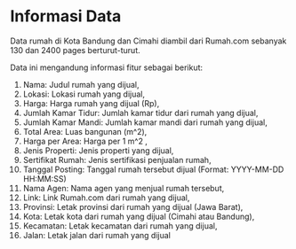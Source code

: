 # Informasi Data
Data rumah di Kota Bandung dan Cimahi diambil dari Rumah.com sebanyak 130 dan 2400 pages berturut-turut.

Data ini mengandung informasi fitur sebagai berikut:
1. Nama: Judul rumah yang dijual,
2. Lokasi: Lokasi rumah yang dijual,
3. Harga: Harga rumah yang dijual (Rp),
4. Jumlah Kamar Tidur: Jumlah kamar tidur dari rumah yang dijual,
5. Jumlah Kamar Mandi: Jumlah kamar mandi dari rumah yang dijual,
6. Total Area: Luas bangunan (m^2),
7. Harga per Area: Harga per 1 m^2 ,
8. Jenis Properti: Jenis properti yang dijual,
9. Sertifikat Rumah: Jenis sertifikasi penjualan rumah,
10. Tanggal Posting: Tanggal rumah tersebut dijual (Format: YYYY-MM-DD HH:MM:SS)
11. Nama Agen: Nama agen yang menjual rumah tersebut,
12. Link: Link Rumah.com dari rumah yang dijual,
13. Provinsi: Letak provinsi dari rumah yang dijual (Jawa Barat),
14. Kota: Letak kota dari rumah yang dijual (Cimahi atau Bandung),
15. Kecamatan: Letak kecamatan dari rumah yang dijual,
16. Jalan: Letak jalan dari rumah yang dijual
